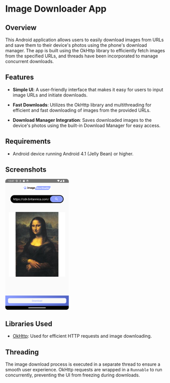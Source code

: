 # Image Downloader App

## Overview

This Android application allows users to easily download images from URLs and save them to their device's photos using the phone's download manager. The app is built using the OkHttp library to efficiently fetch images from the specified URLs, and threads have been incorporated to manage concurrent downloads.

## Features

- **Simple UI**: A user-friendly interface that makes it easy for users to input image URLs and initiate downloads.

- **Fast Downloads**: Utilizes the OkHttp library and multithreading for efficient and fast downloading of images from the provided URLs.

- **Download Manager Integration**: Saves downloaded images to the device's photos using the built-in Download Manager for easy access.

## Requirements

- Android device running Android 4.1 (Jelly Bean) or higher.

## Screenshots
<img src="app/src/main/res/drawable/screenshot.png" width="200" />

## Libraries Used

- [OkHttp](https://square.github.io/okhttp/): Used for efficient HTTP requests and image downloading.
  
## Threading

The image download process is executed in a separate thread to ensure a smooth user experience. OkHttp requests are wrapped in a `Runnable` to run concurrently, preventing the UI from freezing during downloads.
